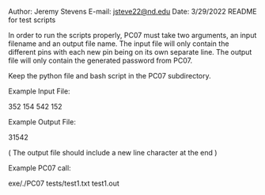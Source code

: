 Author: Jeremy Stevens
E-mail: jsteve22@nd.edu
Date: 3/29/2022
README for test scripts

In order to run the scripts properly, PC07 must take two arguments, an input filename and an output file name. The input file will only contain the different pins with each new pin being on its own separate line. The output file will only contain the generated password from PC07.

Keep the python file and bash script in the PC07 subdirectory. 

Example Input File:

352
154
542
152

Example Output File:

31542

( The output file should include a new line character at the end )

Example PC07 call:

exe/./PC07 tests/test1.txt test1.out


